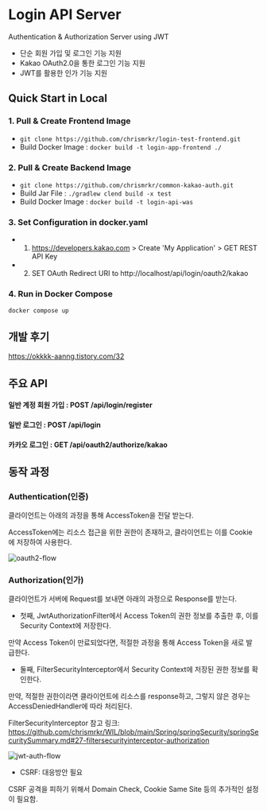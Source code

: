 # Login API Server

Authentication & Authorization Server using JWT

- 단순 회원 가입 및 로그인 기능 지원
- Kakao OAuth2.0을 통한 로그인 기능 지원
- JWT를 활용한 인가 기능 지원

## Quick Start in Local
### 1. Pull & Create Frontend Image 
- ```git clone https://github.com/chrismrkr/login-test-frontend.git```
- Build Docker Image : ```docker build -t login-app-frontend ./```
### 2. Pull & Create Backend Image
- ```git clone https://github.com/chrismrkr/common-kakao-auth.git```
- Build Jar File : ```./gradlew clend build -x test```
- Build Docker Image : ```docker build -t login-api-was```
### 3. Set Configuration in docker.yaml
- 1. https://developers.kakao.com > Create 'My Application' > GET REST API Key
- 2. SET OAuth Redirect URI to http://localhost/api/login/oauth2/kakao

### 4. Run in Docker Compose
```docker compose up```

## 개발 후기
https://okkkk-aanng.tistory.com/32

## 주요 API

#### 일반 계정 회원 가입 : POST /api/login/register

#### 일반 로그인 : POST /api/login

#### 카카오 로그인 : GET /api/oauth2/authorize/kakao

## 동작 과정

### Authentication(인증)

클라이언트는 아래의 과정을 통해 AccessToken을 전달 받는다.

AccessToken에는 리소스 접근을 위한 권한이 존재하고, 클라이언트는 이를 Cookie에 저장하여 사용한다.

![oauth2-flow](https://github.com/chrismrkr/common-kakao-auth/assets/62477958/54815ca1-b80e-4937-a0aa-e5383b2b1dae)

### Authorization(인가)

클라이언트가 서버에 Request를 보내면 아래의 과정으로 Response를 받는다.

+ 첫째, JwtAuthorizationFilter에서 Access Token의 권한 정보를 추출한 후, 이를 Security Context에 저장한다.

만약 Access Token이 만료되었다면, 적절한 과정을 통해 Access Token을 새로 발급한다.

+ 둘째, FilterSecurityInterceptor에서 Security Context에 저장된 권한 정보를 확인한다.

만약, 적절한 권한이라면 클라이언트에 리소스를 response하고, 그렇지 않은 경우는 AccessDeniedHandler에 따라 처리된다.

FilterSecurityInterceptor 참고 링크: https://github.com/chrismrkr/WIL/blob/main/Spring/springSecurity/springSecuritySummary.md#27-filtersecurityinterceptor-authorization

![jwt-auth-flow](https://github.com/chrismrkr/common-kakao-auth/assets/62477958/b5ebe6c2-c81a-4e19-81ca-34b9338b626c)


+ CSRF: 대응방안 필요

CSRF 공격을 피하기 위해서 Domain Check, Cookie Same Site 등의 추가적인 설정이 필요함.

